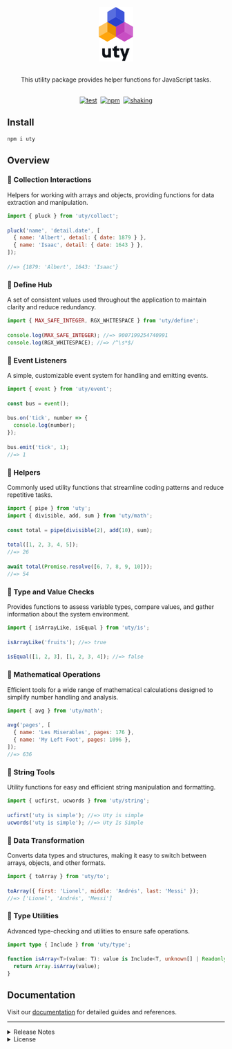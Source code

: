 <div align="center">
  <picture>
    <source media="(prefers-color-scheme: dark)" srcset="https://raw.githubusercontent.com/kodla-dev/uty/refs/heads/main/.github/assets/logo-dark.svg">
    <img alt="uty logo" src="https://raw.githubusercontent.com/kodla-dev/uty/refs/heads/main/.github/assets/logo.svg" width="80"/>
  </picture>
</div>

<p align="center">
  <br/>
  This utility package provides helper functions for JavaScript tasks.
  <br/><br/>
</p>

<div align="center">

[![test](https://github.com/kodla-dev/uty/actions/workflows/test.yaml/badge.svg?branch=main)][TEST]
&nbsp;[![npm](https://img.shields.io/npm/v/uty.svg)][PACKAGE]
&nbsp;[![shaking](https://img.shields.io/badge/tree%20shakeable-blue?color=gray&logo=gumtree&logoColor=72ef36)][SIZE]

</div>

## Install

```shell
npm i uty
```

## Overview

### 🔹 Collection Interactions

Helpers for working with arrays and objects, providing functions for data extraction and manipulation.

```js
import { pluck } from 'uty/collect';

pluck('name', 'detail.date', [
  { name: 'Albert', detail: { date: 1879 } },
  { name: 'Isaac', detail: { date: 1643 } },
]);

//=> {1879: 'Albert', 1643: 'Isaac'}
```

### 🔹 Define Hub

A set of consistent values used throughout the application to maintain clarity and reduce redundancy.

```js
import { MAX_SAFE_INTEGER, RGX_WHITESPACE } from 'uty/define';

console.log(MAX_SAFE_INTEGER); //=> 9007199254740991
console.log(RGX_WHITESPACE); //=> /^\s*$/
```

### 🔹 Event Listeners

A simple, customizable event system for handling and emitting events.

```js
import { event } from 'uty/event';

const bus = event();

bus.on('tick', number => {
  console.log(number);
});

bus.emit('tick', 1);
//=> 1
```

### 🔹 Helpers

Commonly used utility functions that streamline coding patterns and reduce repetitive tasks.

```js
import { pipe } from 'uty';
import { divisible, add, sum } from 'uty/math';

const total = pipe(divisible(2), add(10), sum);

total([1, 2, 3, 4, 5]);
//=> 26

await total(Promise.resolve([6, 7, 8, 9, 10]));
//=> 54
```

### 🔹 Type and Value Checks

Provides functions to assess variable types, compare values, and gather information about the system environment.

```js
import { isArrayLike, isEqual } from 'uty/is';

isArrayLike('fruits'); //=> true

isEqual([1, 2, 3], [1, 2, 3, 4]); //=> false
```

### 🔹 Mathematical Operations

Efficient tools for a wide range of mathematical calculations designed to simplify number handling and analysis.

```js
import { avg } from 'uty/math';

avg('pages', [
  { name: 'Les Miserables', pages: 176 },
  { name: 'My Left Foot', pages: 1096 },
]);
//=> 636
```

### 🔹 String Tools

Utility functions for easy and efficient string manipulation and formatting.

```js
import { ucfirst, ucwords } from 'uty/string';

ucfirst('uty is simple'); //=> Uty is simple
ucwords('uty is simple'); //=> Uty Is Simple
```

### 🔹 Data Transformation

Converts data types and structures, making it easy to switch between arrays, objects, and other formats.

```js
import { toArray } from 'uty/to';

toArray({ first: 'Lionel', middle: 'Andrés', last: 'Messi' });
//=> ['Lionel', 'Andrés', 'Messi']
```

### 🔹 Type Utilities

Advanced type-checking and utilities to ensure safe operations.

```ts
import type { Include } from 'uty/type';

function isArray<T>(value: T): value is Include<T, unknown[] | Readonly<unknown[]>> {
  return Array.isArray(value);
}
```

## Documentation

Visit our [documentation][DOCUMENTATION] for detailed guides and references.

---

<details>
<summary>Release Notes</summary>

All notable changes to this project will be documented in the [changelog][CHANGELOG].

</details>

<details>
<summary>License</summary>

[MIT][LICENSE]

</details>

[TEST]: https://github.com/kodla-dev/uty/actions/workflows/test.yaml
[PACKAGE]: https://www.npmjs.com/package/uty
[SIZE]: https://bundlephobia.com/package/uty
[LICENSE]: https://github.com/kodla-dev/uty/blob/main/LICENSE
[CHANGELOG]: https://github.com/kodla-dev/uty/blob/main/CHANGELOG.md
[DOCUMENTATION]: https://github.com/kodla-dev/uty/tree/main/docs
